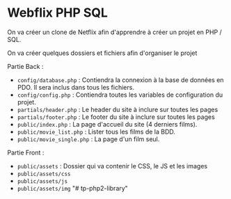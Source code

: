 # Webflix PHP SQL

On va créer un clone de Netflix afin d'apprendre à créer un projet en PHP / SQL.

On va créer quelques dossiers et fichiers afin d'organiser le projet

Partie Back :

- ```config/database.php``` : Contiendra la connexion à la base de données en PDO. Il sera inclus dans tous les fichiers.
- ```config/config.php``` : Contiendra toutes les variables de configuration du projet.
- ```partials/header.php``` : Le header du site à inclure sur toutes les pages
- ```partials/footer.php``` : Le footer du site à inclure sur toutes les pages
- ```public/index.php``` : La page d'accueil du site (4 derniers films).
- ```public/movie_list.php``` : Lister tous les films de la BDD.
- ```public/movie_single.php``` : La page d'un film seul.

Partie Front :
- ```public/assets``` : Dossier qui va contenir le CSS, le JS et les images
- ```public/assets/css```
- ```public/assets/js```
- ```public/assets/img```
"# tp-php2-library" 
